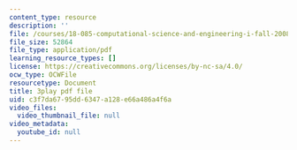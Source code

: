 ```yaml
---
content_type: resource
description: ''
file: /courses/18-085-computational-science-and-engineering-i-fall-2008/c3f7da6795dd6347a128e66a486a4f6a_V5EjSvx1vw0.pdf
file_size: 52864
file_type: application/pdf
learning_resource_types: []
license: https://creativecommons.org/licenses/by-nc-sa/4.0/
ocw_type: OCWFile
resourcetype: Document
title: 3play pdf file
uid: c3f7da67-95dd-6347-a128-e66a486a4f6a
video_files:
  video_thumbnail_file: null
video_metadata:
  youtube_id: null
---
```

